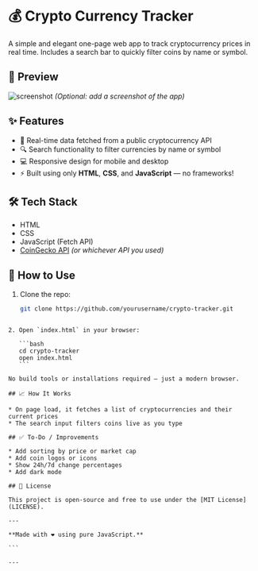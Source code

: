 # 💰 Crypto Currency Tracker

A simple and elegant one-page web app to track cryptocurrency prices in real time. Includes a search bar to quickly filter coins by name or symbol.

## 📸 Preview

![screenshot](./screenshot.png) *(Optional: add a screenshot of the app)*

## ✨ Features

- 🔄 Real-time data fetched from a public cryptocurrency API
- 🔍 Search functionality to filter currencies by name or symbol
- 💻 Responsive design for mobile and desktop
- ⚡ Built using only **HTML**, **CSS**, and **JavaScript** — no frameworks!

## 🛠️ Tech Stack

- HTML
- CSS
- JavaScript (Fetch API)
- [CoinGecko API](https://www.coingecko.com/en/api) *(or whichever API you used)*

## 📂 How to Use

1. Clone the repo:
   ```bash
   git clone https://github.com/yourusername/crypto-tracker.git
````

2. Open `index.html` in your browser:

   ```bash
   cd crypto-tracker
   open index.html
   ```

No build tools or installations required — just a modern browser.

## 📈 How It Works

* On page load, it fetches a list of cryptocurrencies and their current prices
* The search input filters coins live as you type

## ✅ To-Do / Improvements

* Add sorting by price or market cap
* Add coin logos or icons
* Show 24h/7d change percentages
* Add dark mode

## 📄 License

This project is open-source and free to use under the [MIT License](LICENSE).

---

**Made with ❤️ using pure JavaScript.**

```

---
